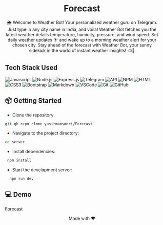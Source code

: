 <h1 align="center">Forecast</h1>

<div align="center">
🌦 Welcome to Weather Bot! Your personalized weather guru on Telegram. Just type in any city name in India, and voila! Weather Bot fetches you the latest weather details temperature, humidity, pressure, and wind speed. Set daily weather updates ☀️ and wake up to a morning weather alert for your chosen city. Stay ahead of the forecast with Weather Bot, your sunny sidekick in the world of instant weather insights! ⛅️🤖
</div>

## Tech Stack Used

![Javascript](https://img.shields.io/badge/Javascript-F0DB4F?style=for-the-badge&labelColor=black&logo=javascript&logoColor=F0DB4F)
![Node.js](https://img.shields.io/badge/Node.js-43853D?style=for-the-badge&logo=node.js&logoColor=white)
![Express.js](https://img.shields.io/badge/Express.js-404D59?style=for-the-badge)
![Telegram](https://img.shields.io/badge/Telegram-2CA5E0?style=for-the-badge&logo=telegram&logoColor=white)
![API](https://img.shields.io/badge/API-4B8BBE?style=for-the-badge&logo=api&logoColor=white)
![NPM](https://img.shields.io/badge/NPM-CB3837?style=for-the-badge&logo=npm&logoColor=white)
![HTML](https://img.shields.io/badge/HTML5-E34F26?style=for-the-badge&logo=html5&logoColor=white)
![CSS3](https://img.shields.io/badge/CSS3-1572B6?style=for-the-badge&logo=css3&logoColor=white)
![Bootstrap](https://img.shields.io/badge/Bootstrap-563D7C?style=for-the-badge&logo=bootstrap&logoColor=white)
![Markdown](https://img.shields.io/badge/Markdown-000000?style=for-the-badge&logo=markdown&logoColor=white)
![VSCode](https://img.shields.io/badge/Visual_Studio-0078d7?style=for-the-badge&logo=visual%20studio&logoColor=white)
![Git](https://img.shields.io/badge/Git-F05032?style=for-the-badge&logo=git&logoColor=white)
![GitHub](https://img.shields.io/badge/GitHub-black?style=for-the-badge&logo=github&logoColor=white)

## 📦 Getting Started

- Clone the repository:
```sh
git gh repo clone yasirmansoori/Forecast
```
- Navigate to the project directory:
```sh
cd server
```
- Install dependencies: 
```sh
 npm install
```
- Start the development server:
```sh
  npm run dev
```
## 💻 Demo
[Forecast](https://forecast-weatherbot.netlify.app/)

<div align="center">Made with ❤️</div>


